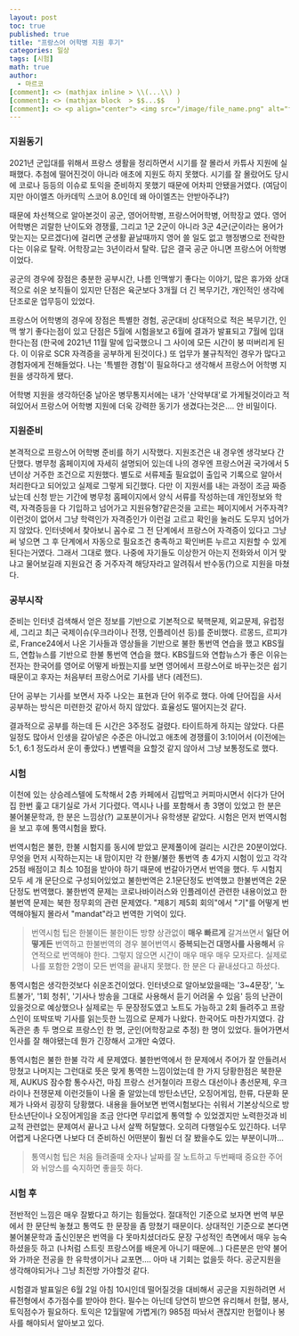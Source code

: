 ```yaml
---
layout: post
toc: true
published: true
title: "프랑스어 어학병 지원 후기"
categories: 일상
tags: [시험]
math: true
author:
  - 마르코
[comment]: <> (mathjax inline > \\(...\\) )
[comment]: <> (mathjax block  > $$...$$   )
[comment]: <> <p align="center"> <img src="/image/file_name.png" alt="file_name" width="420" height="300"> </p>
---
```


### 지원동기 
2021년 군입대를 위해서 프랑스 생활을 정리하면서 시기를 잘 몰라서 카튜사 지원에 실패했다. 추첨에 떨어진것이 아니라 애초에 지원도 하지 못했다. 시기를 잘 몰랐어도 당시에 코로나 등등의 이슈로 토익을 준비하지 못했기 때문에 어차피 안됐을거였다. (여담이지만 아이엘츠 아카데믹 스코어 8.0인데 왜 아이엘츠는 안받아주냐?)

때문에 차선책으로 알아본것이 공군, 영어어학병, 프랑스어어학병, 어학장교 였다. 영어 어학병은 괴랄한 난이도와 경쟁률, 그리고 1군 2군이 아니라 3군 4군(군이라는 용어가 맞는지는 모르겠다)에 걸리면 군생활 끝날때까지 영어 쓸 일도 없고 행정병으로 전락한다는 이유로 탈락. 어학장교는 3년이라서 탈락. 답은 결국 공군 아니면 프랑스어 어학병이었다.

공군의 경우에 장점은 충분한 공부시간, 나름 인맥쌓기 좋다는 이야기, 많은 휴가와 상대적으로 쉬운 보직들이 있지만 단점은 육군보다 3개월 더 긴 복무기간, 개인적인 생각에 단조로운 업무등이 있었다.

프랑스어 어학병의 경우에 장점은 특별한 경험, 공군대비 상대적으로 적은 복무기간, 인맥 쌓기 좋다는점이 있고 단점은 5월에 시험을보고 6월에 결과가 발표되고 7월에 입대한다는점 (한국에 2021년 11월 말에 입국했으니 그 사이에 모든 시간이 붕 떠버리게 된다. 이 이유로 SCR 자격증을 공부하게 된것이다.) 또 업무가 불규칙적인 경우가 많다고 경험자에게 전해들었다. 나는 '특별한 경험'이 필요하다고 생각해서 프랑스어 어학병 지원을 생각하게 됐다.

어학병 지원을 생각하던중 날아온 병무통지서에는 내가 '산악부대'로 가게될것이라고 적혀있어서 프랑스어 어학병 지원에 더욱 강력한 동기가 생겼다는것은.... 안 비밀이다.

### 지원준비
본격적으로 프랑스어 어학병 준비를 하기 시작했다. 지원조건은 내 경우엔 생각보다 간단했다. 병무청 홈페이지에 자세히 설명되어 있는데 나의 경우엔 프랑스어권 국가에서 5년이상 거주한 조건으로 지원했다. 별도로 서류제출 필요없이 출입국 기록으로 알아서 처리한다고 되어있고 실제로 그렇게 되긴했다. 다만 이 지원서를 내는 과정이 조금 짜증났는데 신청 받는 기간에 병무청 홈페이지에서 양식 서류를 작성하는데 개인정보와 학력, 자격증등을 다 기입하고 넘어가고 지원유형?같은것을 고르는 페이지에서 거주자격?이런것이 없어서 그냥 학력인가 자격증인가 이런걸 고르고 확인을 눌러도 도무지 넘어가지 않았다. 인터넷에서 찾아보니 꼼수로 그 전 단계에서 프랑스어 자격증이 있다고 그냥 써 넣으면 그 후 단계에서 자동으로 필요조건 충족하고 확인버튼 누르고 지원할 수 있게 된다는거였다. 그래서 그대로 했다. 나중에 자기들도 이상한거 아는지 전화와서 이거 맞냐고 물어보길래 지원요건 중 거주자격 해당자라고 알려줘서 반수동(?)으로 지원을 마쳤다.

### 공부시작
준비는 인터넷 검색해서 얻은 정보를 기반으로 기본적으로 북핵문제, 외교문제, 유럽정세, 그리고 최근 국제이슈(우크라이나 전쟁, 인플레이션 등)를 준비했다. 르몽드, 르피갸로, France24에서 나온 기사들과 영상들을 기반으로 불한 통번역 연습을 했고 KBS월드, 연합뉴스를 기반으로 한불 통번역 연습을 했다. KBS월드와 연합뉴스가 좋은 이유는 전자는 한국어를 영어로 어떻게 바꿨는지를 보면 영어에서 프랑스어로 바꾸는것은 쉽기 때문이고 후자는 처음부터 프랑스어로 기사를 낸다 (레전드).

단어 공부는 기사를 보면서 자주 나오는 표현과 단어 위주로 했다. 아예 단어집을 사서 공부하는 방식은 미련한것 같아서 하지 않았다. 효율성도 떨어지는것 같다.

결과적으로 공부를 하는데 든 시간은 3주정도 걸렸다. 타이트하게 하지는 않았다. 다른 일정도 많아서 인생을 갈아넣은 수준은 아니었고 애초에 경쟁률이 3:1이어서 (이전에는 5:1, 6:1 정도라서 운이 좋았다.) 변별력을 요할것 같지 않아서 그냥 보통정도로 했다.

### 시험
이천에 있는 상승레스텔에 도착해서 2층 카페에서 김밥먹고 커피마시면서 쉬다가 단어집 한번 훑고 대기실로 가서 기다렸다. 역시나 나를 포함해서 총 3명이 있었고 한 분은 불어불문학과, 한 분은 느낌상(?) 교포분이거나 유학생분 같았다. 시험은 먼저 번역시험을 보고 후에 통역시험을 봤다. 

번역시험은 불한, 한불 시험지를 동시에 받았고 문제풀이에 걸리는 시간은 20분이었다. 무엇을 먼저 시작하는지는 내 맘이지만 각 한불/불한 통번역 총 4가지 시험이 있고 각각 25점 배점이고 최소 10점을 받아야 하기 때문에 번갈아가면서 번역을 했다. 두 시험지 모두 세 개 문단으로 구성되어있었고 불한번역은 2.1문단정도 번역했고 한불번역은 2문단정도 번역했다. 불한번역 문제는 코로나바이러스와 인플레이션 관련한 내용이었고 한불번역 문제는 북한 정무회의 관련 문제였다. "제8기 제5회 회의"에서 "기"를 어떻게 번역해야될지 몰라서 "mandat"라고 번역한 기억이 있다.

> 번역시험 팁은 한불이든 불한이든 방향 상관없이 **매우 빠르게** 갈겨쓰면서 **일단 어떻게든** 번역하고 한불번역의 경우 불어번역시 **중복되는건 대명사를 사용해서** 유연적으로 번역해야 한다. 그렇지 않으면 시간이 매우 매우 매우 모자르다. 실제로 나를 포함한 2명이 모든 번역을 끝내지 못했다. 한 분은 다 끝내셨다고 하셨다.

통역시험은 생각한것보다 쉬운조건이었다. 인터넷으로 알아보았을때는 '3~4문장', '노트불가', '1회 청취', '기사나 방송을 그대로 사용해서 듣기 어려울 수 있음' 등의 난관이 있을것으로 예상했으나 실제로는 두 문장정도였고 노트도 가능하고 2회 들려주고 프랑스인이 또박또박 기사를 읽는듯한 느낌으로 문제가 나왔다. 한국어도 마찬가지였다. 감독관은 총 두 명으로 프랑스인 한 명, 군인(어학장교로 추정) 한 명이 있었다. 들어가면서 인사를 잘 해야됐는데 뭔가 긴장해서 고개만 숙였다.

통역시험은 불한 한불 각각 세 문제였다. 불한번역에서 한 문제에서 주어가 잘 안들려서 망쳤고 나머지는 그런대로 뜻은 맞게 통역한 느낌이었는데 한 가지 당황한점은 북한문제, AUKUS 잠수함 통수사건, 마침 프랑스 선거철이라 프랑스 대선이나 총선문제, 우크라이나 전쟁문제 이런것들이 나올 줄 알았는데 방탄소년단, 오징어게임, 한류, 다문화 문제가 나와서 굉장히 당황했다. 내용을 들어보면 번역시험보다는 쉬워서 기본상식으로 방탄소년단이나 오징어게임을 조금 안다면 무리없게 통역할 수 있었겠지만 노력한것과 비교적 관련없는 문제여서 끝나고 나서 살짝 허탈했다. 오히려 다행일수도 있긴하다. 너무 어렵게 나온다면 나보다 더 준비하신 어떤분이 훨씬 더 잘 봤을수도 있는 부분이니까...

> 통역시험 팁은 처음 들려줄때 숫자나 날짜를 잘 노트하고 두번째때 중요한 주어와 뉘앙스를 숙지하면 좋을듯 하다.

### 시험 후
전반적인 느낌은 매우 잘봤다고 하기는 힘들었다. 절대적인 기준으로 보자면 번역 부문에서 한 문단씩 놓쳤고 통역도 한 문장을 좀 망쳤기 때문이다. 상대적인 기준으로 본다면 불어불문학과 출신인분은 번역을 다 못마치셨더라도 문장 구성적인 측면에서 매우 능숙하셨을듯 하고 (나처럼 스트릿 프랑스어를 배운게 아니기 때문에...) 다른분은 만약 불어와 가까운 전공을 한 유학생이거나 교포면.... 아마 내 기회는 없을듯 하다. 공군지원을 생각해야되거나 그냥 최전방 가야할것 같다.

시험결과 발표일은 6월 2일 아침 10시인데 떨어질것을 대비해서 공군을 지원하려면 서류전형에서 추가점수를 받아야 한다. 필수는 아닌데 당연히 받으면 유리해서 헌혈, 봉사, 토익점수가 필요하다. 토익은 12월말에 가볍게(?) 985점 따놔서 괜찮지만 헌혈이나 봉사를 해야되서 알아보고 있다.